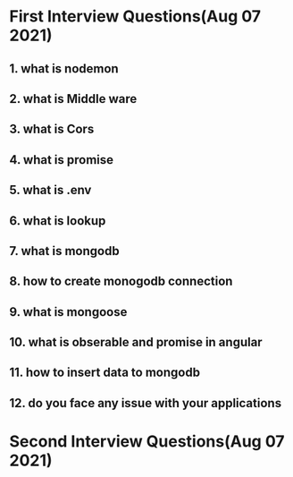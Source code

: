 # First Interview Questions(Aug 07 2021)

## 1. what is nodemon

## 2. what is Middle ware

## 3. what is Cors

## 4. what is promise

## 5. what is .env

## 6. what is lookup

## 7. what is mongodb

## 8. how to create monogodb connection

## 9. what is mongoose

## 10. what is obserable and promise in angular

## 11. how to insert data to mongodb

## 12. do you face any issue with your applications


# Second Interview Questions(Aug 07 2021)


